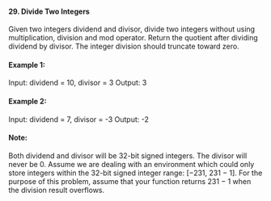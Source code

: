 #### 29. Divide Two Integers

Given two integers dividend and divisor, divide two integers without using multiplication, division and mod operator.
Return the quotient after dividing dividend by divisor.
The integer division should truncate toward zero.

#### Example 1:
Input: dividend = 10, divisor = 3
Output: 3

#### Example 2:
Input: dividend = 7, divisor = -3
Output: -2

#### Note:

Both dividend and divisor will be 32-bit signed integers.
The divisor will never be 0.
Assume we are dealing with an environment which could only store integers within the 32-bit signed integer range: [−231,  231 − 1]. For the purpose of this problem, assume that your function returns 231 − 1 when the division result overflows.
